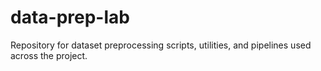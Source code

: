 # data-prep-lab
Repository for dataset preprocessing scripts, utilities, and pipelines used across the project.
